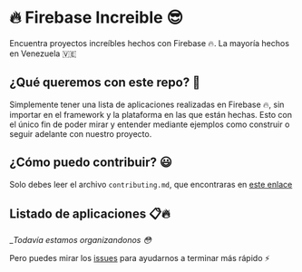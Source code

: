# 🔥 Firebase Increible 😎
Encuentra proyectos increíbles hechos con Firebase 🔥.  La mayoría hechos en Venezuela 🇻🇪

## ¿Qué queremos con este repo? 🤔
Simplemente tener una lista de aplicaciones realizadas en Firebase 🔥, sin importar en el framework y la plataforma en las que están hechas. Esto con el único fin de poder mirar y entender mediante ejemplos como construir o seguir adelante con nuestro proyecto. 

## ¿Cómo puedo contribuir? 😃
Solo debes leer el archivo `contributing.md`, que encontraras en [este enlace](https://github.com/firebaseve/firebase-increible/blob/develop/.github/CONTRIBUTING.md)

## Listado de aplicaciones 📋🔥

__Todavía estamos organizandonos 😳_

Pero puedes mirar los [issues](https://github.com/firebaseve/firebase-increible/issues) para ayudarnos a terminar más rápido ⚡

